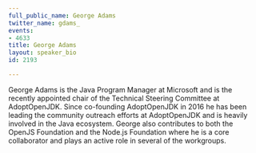 ```yaml
---
full_public_name: George Adams
twitter_name: gdams_
events:
- 4633
title: George Adams
layout: speaker_bio
id: 2193

---
```

George Adams is the Java Program Manager at Microsoft and is the recently appointed chair of the Technical Steering Committee at AdoptOpenJDK. Since co-founding AdoptOpenJDK in 2016 he has been leading the community outreach efforts at AdoptOpenJDK and is heavily involved in the Java ecosystem. George also contributes to both the OpenJS Foundation and the Node.js Foundation where he is a core collaborator and plays an active role in several of the workgroups.